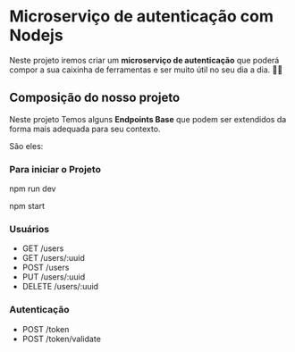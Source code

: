 # Microserviço de autenticação com Nodejs

Neste projeto iremos criar um **microserviço de autenticação** que poderá compor a sua caixinha de ferramentas e ser muito útil no seu dia a dia. :hammer::wrench:

## Composição do nosso projeto

Neste projeto Temos alguns **Endpoints Base** que podem ser extendidos da forma mais adequada para seu contexto. 

São eles:

### Para iniciar o Projeto

npm run dev

npm start

### Usuários

* GET /users
* GET /users/:uuid
* POST /users
* PUT /users/:uuid
* DELETE /users/:uuid

### Autenticação

* POST /token
* POST /token/validate
